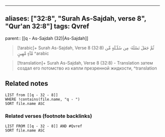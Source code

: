 
---
aliases: ["32:8", "Surah As-Sajdah, verse 8", "Qur'an 32:8"]
tags: Qvref
---

parent:: [[q - As-Sajdah (32)|As-Sajdah]]

> [!arabic]+ Surah As-Sajdah, Verse 8 (32:8)
> <span class="quran-arabic">ثُمَّ جَعَلَ نَسْلَهُۥ مِن سُلَـٰلَةٍ مِّن مَّآءٍ مَّهِينٍ</span>
^arabic

> [!translation]+ Surah As-Sajdah, Verse 8 (32:8) - Translation
> затем создал его потомство из капли презренной жидкости,
^translation



## Related notes
```dataview
LIST from [[q - 32 - 8]]
WHERE !contains(file.name, "q - ")
SORT file.name ASC
```

### Related verses (footnote backlinks)
```dataview
LIST FROM [[q - 32 - 8]] AND #Qvref
SORT file.name ASC
```

